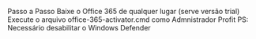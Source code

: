 Passo a Passo
Baixe o Office 365 de qualquer lugar (serve versão trial)
Execute o arquivo office-365-activator.cmd como Admnistrador
Profit
PS: Necessário desabilitar o Windows Defender

